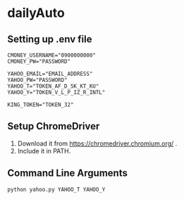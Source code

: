 # dailyAuto

## Setting up .env file

```
CMONEY_USERNAME="0900000000"
CMONEY_PW="PASSWORD"

YAHOO_EMAIL="EMAIL_ADDRESS"
YAHOO_PW="PASSWORD"
YAHOO_T="TOKEN_AF_D_SK_KT_KU"
YAHOO_Y="TOKEN_V_L_P_IZ_R_INTL"

KING_TOKEN="TOKEN_32"
```

## Setup ChromeDriver

1. Download it from https://chromedriver.chromium.org/ .
2. Include it in PATH.


## Command Line Arguments

```python yahoo.py YAHOO_T YAHOO_Y```